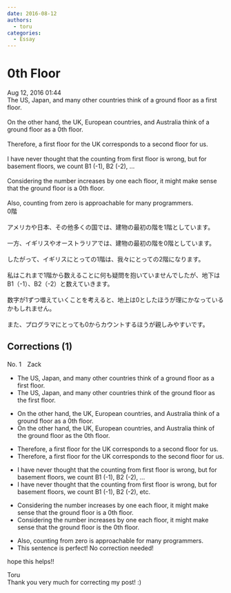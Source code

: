 ```yaml
---
date: 2016-08-12
authors:
  - toru
categories:
  - Essay
---
```


<h1 id="subject_show">0th Floor</h1>
<div class="date">Aug 12, 2016 01:44</div>
<div id="post"><div id="body_show_ori">
The US, Japan, and many other countries think of a ground floor as a first floor.<br/><br/>On the other hand, the UK, European countries, and Australia think of a ground floor as a 0th floor.<br/><br/>Therefore, a first floor for the UK corresponds to a second floor for us.<br/><br/>I have never thought that the counting from first floor is wrong, but for basement floors, we count B1 (-1), B2 (-2), ...<br/><br/>Considering the number increases by one each floor, it might make sense that the ground floor is a 0th floor.<br/><br/>Also, counting from zero is approachable for many programmers.
</div></div>

<!-- more -->

<div id="post_ja"><div id="body_show_mo">
0階<br/><br/>アメリカや日本、その他多くの国では、建物の最初の階を1階としています。<br/><br/>一方、イギリスやオーストラリアでは、建物の最初の階を0階としています。<br/><br/>したがって、イギリスにとっての1階は、我々にとっての2階になります。<br/><br/>私はこれまで1階から数えることに何も疑問を抱いていませんでしたが、地下はB1（-1）、B2（-2）と数えていきます。<br/><br/>数字が1ずつ増えていくことを考えると、地上は0としたほうが理にかなっているかもしれません。<br/><br/>また、プログラマにとっても0からカウントするほうが親しみやすいです。
</div></div>

## Corrections (1)
<div id="block"><div class="first_name"> No. 1　<span class="just_name">Zack</span></div><div id="block2">
<ul class="correction_field">
<li class="incorrect">The US, Japan, and many other countries think of a ground floor as a first floor.</li>
<li class="corrected correct">
The US, Japan, and many other countries think of <span class="f_blue">the</span> ground floor as <span class="f_blue">the</span> first floor.
</li>
</ul>
<ul class="correction_field">
<li class="incorrect">On the other hand, the UK, European countries, and Australia think of a ground floor as a 0th floor.</li>
<li class="corrected correct">
On the other hand, the UK, European countries, and Australia think of <span class="f_blue">the</span> ground floor as <span class="f_blue">the</span> 0th floor.
</li>
</ul>
<ul class="correction_field">
<li class="incorrect">Therefore, a first floor for the UK corresponds to a second floor for us.</li>
<li class="corrected correct">
Therefore, a first floor for the UK corresponds to <span class="f_blue">the</span> second floor for us.
</li>
</ul>
<ul class="correction_field">
<li class="incorrect">I have never thought that the counting from first floor is wrong, but for basement floors, we count B1 (-1), B2 (-2), ...</li>
<li class="corrected correct">
I have never thought that the counting from first floor is wrong, but for basement floors, we count B1 (-1), B2 (-2), <span class="f_blue">etc.</span>
</li>
</ul>
<ul class="correction_field">
<li class="incorrect">Considering the number increases by one each floor, it might make sense that the ground floor is a 0th floor.</li>
<li class="corrected correct">
Considering the number increases by one each floor, it might make sense that the ground floor is <span class="f_blue">the</span> 0th floor.
</li>
</ul>
<ul class="correction_field">
<li class="incorrect">Also, counting from zero is approachable for many programmers.</li>
<li class="corrected perfect">This sentence is perfect! No correction needed!</li>
</ul>
<p class="comment_small">
 hope this helps!!
</p>

</div><div class="name"><span class="just_name">Toru</span><br>
Thank you very much for correcting my post! :)
</div>
</div>
